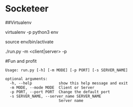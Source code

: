 # Socketeer

##Virtualenv

virtualenv -p python3 env

source env/bin/activate

./run.py -m <client|server> -p <port number>


#Fun and profit

    Usage: run.py [-h] [-m MODE] [-p PORT] [-s SERVER_NAME]
    
    optional arguments:
      -h, --help            show this help message and exit
      -m MODE, --mode MODE  Client or Server
      -p PORT, --port PORT  Change the default port
      -s SERVER_NAME, --server_name SERVER_NAME
                            Server name
